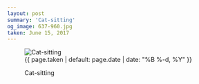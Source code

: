 ```yaml
---
layout: post
summary: 'Cat-sitting'
og_image: 637-960.jpg
taken: June 15, 2017
---
```


<figure class="post" data-src="{{ site.assets_url }}/{{ page.og_image }}">
<img alt="Cat-sitting" sizes="(min-width: 700px) 50vw, calc(100vw - 2rem)" src="{{ site.assets_url }}/637-480.jpg" srcset="{{ site.assets_url }}/637-240.jpg 240w, {{ site.assets_url }}/637-480.jpg 480w, {{ site.assets_url }}/637-720.jpg 720w, {{ site.assets_url }}/637-960.jpg 960w"/>
<figcaption>
<time>{{ page.taken | default: page.date | date: "%B %-d, %Y" }}</time>
<p>Cat-sitting</p>
</figcaption>
</figure>
